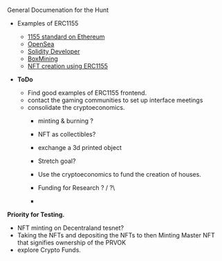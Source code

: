 
General Documenation for the Hunt


- Examples of ERC1155
  * [1155 standard on Ethereum](https://eips.ethereum.org/EIPS/eip-1155)
  * [OpenSea](https://github.com/ProjectOpenSea/opensea-erc1155)
  * [Solidity Developer](https://soliditydeveloper.com/erc-1155)
  * [BoxMining](https://boxmining.com/erc-1155/)
  * [NFT creation using ERC1155](https://blog.accubits.com/nft-creation-using-ethereum-1155-token-standard/)


- **ToDo**

  * Find good examples of ERC1155 frontend.
  * contact the gaming communities to set up interface meetings
  * consolidate the cryptoeconomics.
    * minting & burning ?
    * NFT as collectibles?
    * exchange a 3d printed object
    * Stretch goal?
    * Use the cryptoeconomics to fund the creation of houses.
    * Funding for Research   ? / ?\

    *


**Priority for Testing.**
  * NFT minting on Decentraland tesnet?
  * Taking the NFTs and depositing the NFTs to then Minting Master NFT that signifies ownership of the PRVOK
  * explore Crypto Funds.
